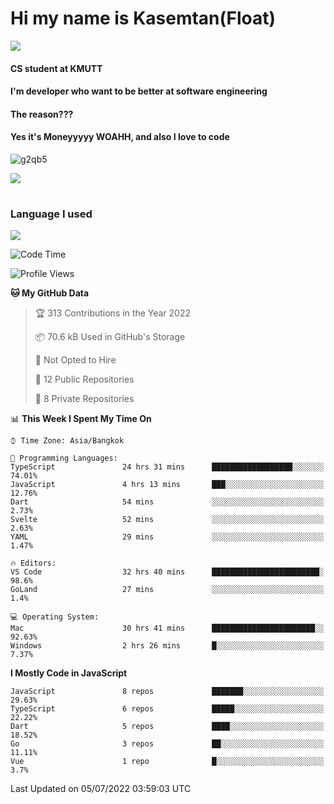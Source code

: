 # Hi my name is Kasemtan(Float)
![](https://64.media.tumblr.com/9c2a8f831efe8da556ffbf89cebb52c9/b86c1ab833a37e32-93/s1280x1920/d000dc22f75df64be2bc150f5fa69c4f6df6bb07.gifv)
#### CS student at KMUTT
#### I'm developer who want to be better at software engineering
#### The reason???
#### Yes it's Moneyyyyy WOAHH, and also I love to code
![g2qb5](https://user-images.githubusercontent.com/69688279/175812510-9235eaf7-72f7-40d3-b163-56efa9aa5c6b.gif)


[![](https://github-readme-stats.vercel.app/api?username=FloatKasemtan&show_icons=true&theme=nightowl)]()
#
### Language I used
[![](https://github-readme-stats.vercel.app/api/top-langs/?username=FloatKasemtan&layout=compact&theme=nightowl)]()
<!--START_SECTION:waka-->
![Code Time](http://img.shields.io/badge/Code%20Time-553%20hrs%2035%20mins-blue)

![Profile Views](http://img.shields.io/badge/Profile%20Views-12-blue)

**🐱 My GitHub Data** 

> 🏆 313 Contributions in the Year 2022
 > 
> 📦 70.6 kB Used in GitHub's Storage 
 > 
> 🚫 Not Opted to Hire
 > 
> 📜 12 Public Repositories 
 > 
> 🔑 8 Private Repositories  
 > 
📊 **This Week I Spent My Time On** 

```text
⌚︎ Time Zone: Asia/Bangkok

💬 Programming Languages: 
TypeScript               24 hrs 31 mins      ██████████████████░░░░░░░   74.01% 
JavaScript               4 hrs 13 mins       ███░░░░░░░░░░░░░░░░░░░░░░   12.76% 
Dart                     54 mins             ░░░░░░░░░░░░░░░░░░░░░░░░░   2.73% 
Svelte                   52 mins             ░░░░░░░░░░░░░░░░░░░░░░░░░   2.63% 
YAML                     29 mins             ░░░░░░░░░░░░░░░░░░░░░░░░░   1.47%

🔥 Editors: 
VS Code                  32 hrs 40 mins      ████████████████████████░   98.6% 
GoLand                   27 mins             ░░░░░░░░░░░░░░░░░░░░░░░░░   1.4%

💻 Operating System: 
Mac                      30 hrs 41 mins      ███████████████████████░░   92.63% 
Windows                  2 hrs 26 mins       █░░░░░░░░░░░░░░░░░░░░░░░░   7.37%

```

**I Mostly Code in JavaScript** 

```text
JavaScript               8 repos             ███████░░░░░░░░░░░░░░░░░░   29.63% 
TypeScript               6 repos             █████░░░░░░░░░░░░░░░░░░░░   22.22% 
Dart                     5 repos             ████░░░░░░░░░░░░░░░░░░░░░   18.52% 
Go                       3 repos             ██░░░░░░░░░░░░░░░░░░░░░░░   11.11% 
Vue                      1 repo              █░░░░░░░░░░░░░░░░░░░░░░░░   3.7%

```



 Last Updated on 05/07/2022 03:59:03 UTC
<!--END_SECTION:waka-->
<!--
**FloatKasemtan/FloatKasemtan** is a ✨ _special_ ✨ repository because its `README.md` (this file) appears on your GitHub profile.

Here are some ideas to get you started:

- 🔭 I’m currently working on ...
- 🌱 I’m currently learning ...
- 👯 I’m looking to collaborate on ...
- 🤔 I’m looking for help with ...
- 💬 Ask me about ...
- 📫 How to reach me: ...
- 😄 Pronouns: ...
- ⚡ Fun fact: ...
-->
